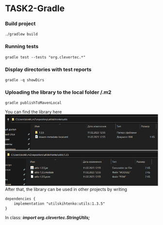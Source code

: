 # TASK2-Gradle
### Build project
```
./gradlew build
```
### Running tests
```
gradle test --tests "org.clevertec.*"
```
### Display directories with test reports
```
gradle -q showDirs
```
### Uploading the library to the local folder /.m2
```
gradle publishToMavenLocal
```
You can find the library here
![](img/repos.png)
After that, the library can be used in other projects by writing 
```
dependencies {
    implementation "utilskihtenko:utils:1.3.5"
}
```
In class: ___import org.clevertec.StringUtils;___
